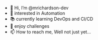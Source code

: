 - 👋 Hi, I’m @mrichardson-dev
- 👀 interested in Automation
- 📚 currently learning DevOps and CI/CD
- 💞️ enjoy challenges 
- 📫 How to reach me, Well not just yet...

